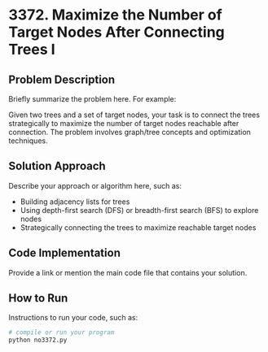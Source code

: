 # 3372. Maximize the Number of Target Nodes After Connecting Trees I

## Problem Description
Briefly summarize the problem here. For example:

Given two trees and a set of target nodes, your task is to connect the trees strategically to maximize the number of target nodes reachable after connection. The problem involves graph/tree concepts and optimization techniques.

## Solution Approach
Describe your approach or algorithm here, such as:

- Building adjacency lists for trees
- Using depth-first search (DFS) or breadth-first search (BFS) to explore nodes
- Strategically connecting the trees to maximize reachable target nodes

## Code Implementation
Provide a link or mention the main code file that contains your solution.

## How to Run
Instructions to run your code, such as:

```bash  
# compile or run your program  
python no3372.py  
